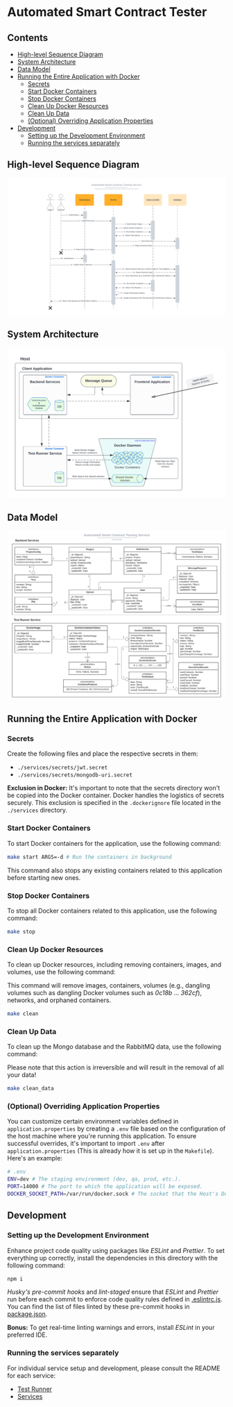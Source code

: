 # Automated Smart Contract Tester

## Contents

- [High-level Sequence Diagram](#high-level-sequence-diagram)
- [System Architecture](#system-architecture)
- [Data Model](#data-model)
- [Running the Entire Application with Docker](#running-the-entire-application-with-docker)
  - [Secrets](#secrets)
  - [Start Docker Containers](#start-docker-containers)
  - [Stop Docker Containers](#stop-docker-containers)
  - [Clean Up Docker Resources](#clean-up-docker-resources)
  - [Clean Up Data](#clean-up-data)
  - [(Optional) Overriding Application Properties](#optional-overriding-application-properties)
- [Development](#development)
  - [Setting up the Development Environment](#setting-up-the-development-environment)
  - [Running the services separately](#running-the-services-separately)

## High-level Sequence Diagram

![high-level-sequence-diagram](data/img/Smart%20Contract%20Testing%20Service%20%7C%20High-level%20Sequence%20Diagram%20%7C%20Exercise%20Upload%20&%20Code%20Submission.png)

## System Architecture

![system-architecture](data/img/Smart%20Contract%20Testing%20Service%20%7C%20System%20Architecture.png)

## Data Model

![data-model](data/img/Smart%20Contract%20Testing%20Service%20%7C%20Data%20Model.png)

## Running the Entire Application with Docker

### Secrets

Create the following files and place the respective secrets in them:

- `./services/secrets/jwt.secret`
- `./services/secrets/mongodb-uri.secret`

**Exclusion in Docker:** It's important to note that the secrets directory won't be copied into the Docker container. Docker handles the logistics of secrets securely. This exclusion is specified in the `.dockerignore` file located in the `./services` directory.

### Start Docker Containers

To start Docker containers for the application, use the following command:

```bash
make start ARGS=-d # Run the containers in background
```

This command also stops any existing containers related to this application before starting new ones.

### Stop Docker Containers

To stop all Docker containers related to this application, use the following command:

```bash
make stop
```

### Clean Up Docker Resources

To clean up Docker resources, including removing containers, images, and volumes, use the following command:

This command will remove images, containers, volumes (e.g., dangling volumes such as dangling Docker volumes such as _0c18b ... 362cf_), networks, and orphaned containers.

```bash
make clean
```

### Clean Up Data

To clean up the Mongo database and the RabbitMQ data, use the following command:

Please note that this action is irreversible and will result in the removal of all your data!

```bash
make clean_data
```

### (Optional) Overriding Application Properties

You can customize certain environment variables defined in `application.properties` by creating a `.env` file based on the configuration of the host machine where you're running this application. To ensure successful overrides, it's important to import `.env` after `application.properties` (This is already how it is set up in the `Makefile`). Here's an example:

```bash
# .env
ENV=dev # The staging environment (dev, qa, prod, etc.).
PORT=14000 # The port to which the application will be exposed.
DOCKER_SOCKET_PATH=/var/run/docker.sock # The socket that the Host's Docker Daemon runs on.
```

## Development

### Setting up the Development Environment

Enhance project code quality using packages like _ESLint_ and _Prettier_. To set everything up correctly, install the dependencies in this directory with the following command:

```bash
npm i
```

_Husky's pre-commit hooks_ and _lint-staged_ ensure that _ESLint_ and _Prettier_ run before each commit to enforce code quality rules defined in [.eslintrc.js](./.eslintrc.js). You can find the list of files linted by these pre-commit hooks in [package.json](./package.json).

**Bonus:** To get real-time linting warnings and errors, install _ESLint_ in your preferred IDE.

### Running the services separately

For individual service setup and development, please consult the README for each service:

- [Test Runner](./test-runner/README.md)
- [Services](./services/README.md)
